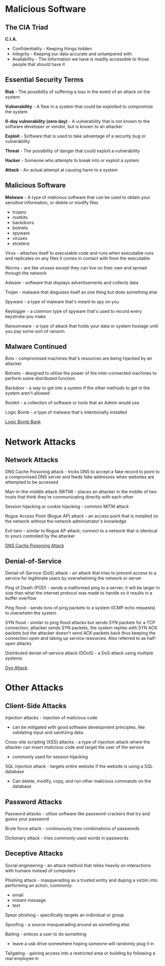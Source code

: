 # Malicious Software

## The CIA Triad

**C.I.A.**

* Confidentiality - Keeping things hidden
* Integrity - Keeping our data accurate and untampered with
* Availability - The information we have is readily accessible to those people that should have it

## Essential Security Terms

**Risk** - The possibility of suffering a loss in the event of an attack on the system

**Vulnerability** -  A flaw in a system that could be exploited to compromise the system

**0-day vulnerability (zero day)** - A vulnerability that is not known to the software developer or vendor, but is known to an attacker

**Exploit** - Software that is used to take advantage of a security bug or vulnerability

**Threat** - The possibility of danger that could exploit a vulnerability

**Hacker** - Someone who attempts to break into or exploit a system

**Attack** - An actual attempt at causing harm to a system

## Malicious Software

**Malware** - A type of malicious software that can be used to obtain your sensitive information, or delete or modify files

* trojans
* rootkits
* backdoors
* botnets
* spyware
* viruses
* etcetera

Virus - attaches itself to executable code and runs when executable runs and replicates on any files it comes in contact with from the executable

Worms - are like viruses except they can live on their own and spread through the network

Adware - software that displays advertisements and collects data

Trojan - malware that disguises itself as one thing but does something else

Spyware - a type of malware that's meant to spy on you

Keylogger -  a common type of spyware that's used to record every keystroke you make

Ransomware - a type of attack that holds your data or system hostage until you pay some sort of ransom

## Malware Continued

Bots - compromised machines that's resources are being hijacked by an attacker

Botnets - designed to utilize the power of the inter-connected machines to perform some distributed function

Backdoor -  a way to get into a system if the other methods to get in the system aren't allowed

Rootkit - a collection of software or tools that an Admin would use

Logic Bomb - a type of malware that's intentionally installed

[Logic Bomb Bank](https://www.independent.co.uk/news/business/news/disgruntled-worker-tried-to-cripple-ubs-in-protest-over-32000-bonus-481515.html)

# Network Attacks

## Network Attacks

DNS Cache Poisoning attack - tricks DNS to accept a fake record to point to a compromised DNS server and feeds fake addresses when websites are attempted to be accessed

Man-in-the-middle attack (MITM) - places an attacker in the middle of two hosts that think they're communicating directly with each other

Session hijacking or cookie hijacking - common MITM attack

Rogue Access Point (Rogue AP) attack - an access point that is installed on the network without the network administrator's knowledge

Evil twin - similar to Rogue AP attack; connect to a network that is identical to yours controlled by the attacker

[DNS Cache Poisoning Attack](https://threatpost.com/major-dns-cache-poisoning-attack-hits-brazilian-isps-110711/75859/)

## Denial-of-Service

Denial-of-Service (DoS) attack - an attack that tries to prevent access to a service for legitimate users by overwhelming the network or server

Ping of Death (POD) - sends a malformed ping to a server; it will be larger in size than what the internet protocol was made to handle so it results in a buffer overflow

Ping flood - sends tons of ping packets to a system (ICMP echo requests) to overwhelm the system

SYN flood - similar to ping flood attacks but sends SYN packets for a TCP connection; attacker sends SYN packets, the system replies with SYN ACK packets but the attacker doesn't send ACK packets back thus keeping the connection open and taking up service resources. Also referred to as half-open attacks

Distributed denial-of-service attack (DDoS) - a DoS attack using multiple systems

[Dyn Attack](https://dyn.com/blog/dyn-analysis-summary-of-friday-october-21-attack/)

# Other Attacks

## Client-Side Attacks

Injection attacks - injection of malicious code

* can be mitigated with good software development principles, like validating input and sanitizing data.

Cross-site scripting (XSS) attacks - a type of injection attack where the attacker can insert malicious code and target the user of the service

* commonly used for session hijacking

SQL injection attack - targets entire website if the website is using a SQL database

* Can delete, modify, copy, and run other malicious commands on the database

## Password Attacks

Password attacks - utilize software like password-crackers that try and guess your password

Brute force attack - continuously tries combinations of passwords

Dictionary attack - tries commonly used words in passwords

## Deceptive Attacks

Social engineering - an attack method that relies heavily on interactions with humans instead of computers

Phishing attack - masquerading as a trusted entity and duping a victim into performing an action, commonly:

* email
* instant message
* text

Spear phishing - specifically targets an individual or group

Spoofing - a source masquerading around as something else

Baiting - entices a user to do something

* leave a usb drive somewhere hoping someone will randomly plug it in

Tailgating - gaining access into a restricted area or building by following a real employee in







